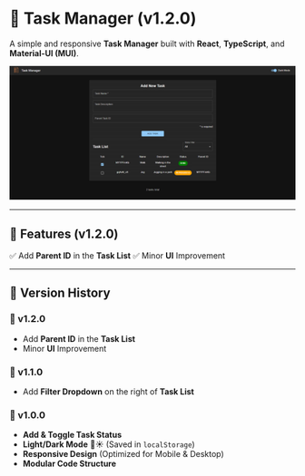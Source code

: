# 🚀 Task Manager (v1.2.0)

A simple and responsive **Task Manager** built with **React**, **TypeScript**, and **Material-UI (MUI)**.

![Task Manager Preview](./public/task-manager-preview-3.png)

---

## 📌 Features (v1.2.0)

✅ Add **Parent ID** in the **Task List**
✅ Minor **UI** Improvement

---

## 📜 Version History

### 🔹 v1.2.0

- Add **Parent ID** in the **Task List**
- Minor **UI** Improvement

### 🔹 v1.1.0

- Add **Filter Dropdown** on the right of **Task List**

### 🔹 v1.0.0

- **Add & Toggle Task Status**
- **Light/Dark Mode** 🌙☀️ (Saved in `localStorage`)
- **Responsive Design** (Optimized for Mobile & Desktop)
- **Modular Code Structure**
